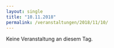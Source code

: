```yaml
---
layout: single
title: "10.11.2018"
permalink: /veranstaltungen/2018/11/10/
---
```


Keine Veranstaltung an diesem Tag.
